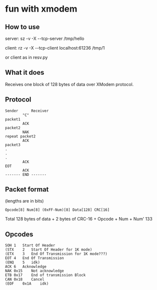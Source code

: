 # fun with xmodem

## How to use
server:
sz -v -X --tcp-server /tmp/hello

client:
rz -v -X --tcp-client localhost:61236 /tmp/1

or client as in resv.py

## What it does

Receives one block of 128 bytes of data over XModem protocol.

## Protocol

```
Sender		Receiver
		"C"
packet1
		ACK
packet2
		NAK
repeat packet2
		ACK
packet3
.
.
.
		ACK
EOT
		ACK
------- END -------
```

## Packet format

(lengths are in bits)
```
Opcode[8] Num[8] (0xFF-Num)[8] Data[128] CRC[16]
```

Total 128 bytes of data + 2 bytes of CRC-16 + Opcode + Num + Num'
133

## Opcodes

```
SOH	1	Start Of Header
(STX	2	Start Of Header for 1K mode)
(ETX	3	End Of Transmission for 1K mode???)
EOT	4	End Of Transmission
(ENQ	5	idk)
ACK	6	Acknowledge
NAK	0x15	Not acknowledge
ETB	0x17	End of transmission Block
CAN	0x18	Cancel
(EOF	0x1A	idk)
```
